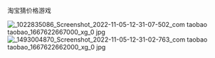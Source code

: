 淘宝猜价格游戏

![_1022835086_Screenshot_2022-11-05-12-31-07-502_com taobao taobao_1667622667000_xg_0 jpg](https://user-images.githubusercontent.com/89129910/200104072-f0ac091e-8a64-41c7-8c27-a7c124b167c4.jpg)
![_1493004870_Screenshot_2022-11-05-12-31-02-763_com taobao taobao_1667622662000_xg_0 jpg](https://user-images.githubusercontent.com/89129910/200104075-2c66956a-ca0c-414c-9339-7b66e1dd29f6.jpg)
